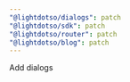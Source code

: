 ```yaml
---
"@lightdotso/dialogs": patch
"@lightdotso/sdk": patch
"@lightdotso/router": patch
"@lightdotso/blog": patch
---
```


Add dialogs

